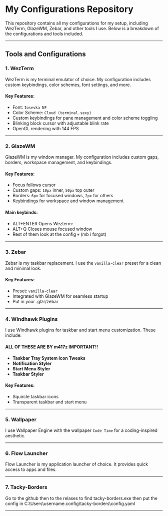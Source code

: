 # My Configurations Repository

This repository contains all my configurations for my setup, including WezTerm, GlazeWM, Zebar, and other tools I use. Below is a breakdown of the configurations and tools included.

---

## Tools and Configurations

### 1. **WezTerm**
WezTerm is my terminal emulator of choice. My configuration includes custom keybindings, color schemes, font settings, and more.

#### Key Features:
- Font: `Iosevka NF`
- Color Scheme: `Cloud (terminal.sexy)`
- Custom keybindings for pane management and color scheme toggling
- Blinking block cursor with adjustable blink rate
- OpenGL rendering with 144 FPS

---

### 2. **GlazeWM**
GlazeWM is my window manager. My configuration includes custom gaps, borders, workspace management, and keybindings.

#### Key Features:
- Focus follows cursor
- Custom gaps: `10px` inner, `50px` top outer
- Borders: `6px` for focused windows, `2px` for others
- Keybindings for workspace and window management

#### Main keybinds:
- ALT+ENTER Opens Wezterm:
- ALT+Q Closes mouse focused window
- Rest of them look at the config 💀 (mb i forgot)

---

### 3. **Zebar**
Zebar is my taskbar replacement. I use the `vanilla-clear` preset for a clean and minimal look.

#### Key Features:
- Preset: `vanilla-clear`
- Integrated with GlazeWM for seamless startup
- Put in your .glzr/zebar
---

### 4. **Windhawk Plugins**
I use Windhawk plugins for taskbar and start menu customization. These include:
#### ALL OF THESE ARE BY m417z IMPORTANT!!
- **Taskbar Tray System Icon Tweaks**
- **Notification Styler**
- **Start Menu Styler**
- **Taskbar Styler**

#### Key Features:
- Squircle taskbar icons
- Transparent taskbar and start menu

---


### 5. **Wallpaper**
I use Wallpaper Engine with the wallpaper `Code Time` for a coding-inspired aesthetic.

---

### 6. **Flow Launcher**
Flow Launcher is my application launcher of choice. It provides quick access to apps and files.

---

### 7. **Tacky-Borders**
Go to the github then to the relases to find tacky-borders.exe then put the config in C:\Users\username\.config\tacky-borders\config.yaml

---
